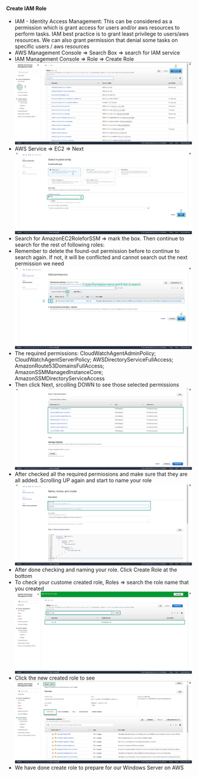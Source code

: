 #### Create IAM Role
- IAM - Identity Access Management: This can be considered as a permission which is grant access for users and/or aws resources to perform tasks. IAM best practice is to grant least privilege to users/aws resources. We can also grant permission that denial some tasks on specific users / aws resources
- AWS Management Console => Search Box => search for IAM service 
- IAM Management Console => Role => Create Role
   ![IAM-Role](images/iam-1.jpg)
- AWS Service => EC2 => Next
   ![IAM-Role](images/iam-2.jpg)
- Search for AmazonEC2RoleforSSM => mark the box. Then continue to search for the rest of following roles:
- Remember to delete the found-out permission before to continue to search again. If not, it will be conflicted and cannot search out the next permission we need
  ![IAM-Role](images/iam-3.jpg)
- The required permissions:
  CloudWatchAgentAdminPolicy; 
  CloudWatchAgentServerPolicy; 
  AWSDirectoryServiceFullAccess; 
  AmazonRoute53DomainsFullAccess; 
  AmazonSSMManagedInstanceCore; 
  AmazonSSMDirectoryServiceAccess
- Then click Next, srcolling DOWN to see those selected permissions
  ![IAM-Role](images/iam-4.jpg)
- After checked all the required permiosions and make sure that they are all added. Scrolling UP again and start to name your role
  ![IAM-Role](images/iam-5.jpg)
- After done checking and naming your role. Click Create Role at the bottom
- To check your custome created role, Roles => search the role name that you created
  ![IAM-Role](images/iam-6.jpg)
- Click the new created role to see
  ![IAM-Role](images/iam-7.jpg)
- We have done create role to prepare for our Windows Server on AWS
  
